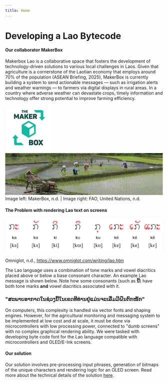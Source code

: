 ```yaml
---
title: Home
---
```

# **Developing a Lao Bytecode**
#### **Our collaborator MakerBox** 
Makerbox Lao is a collaborative space that fosters the development of technology-driven solutions to various local challenges in Laos. Given that agriculture is a cornerstone of the Laotian economy that employs around 70% of the population (ASEAN Briefing, 2025), MakerBox is currently building a system to send actionable messages — such as irrigation alerts and weather warnings — to farmers via digital displays in rural areas. In a country where adverse weather can devastate crops, timely information and technology offer strong potential to improve farming efficiency.


<div>
  <img src="assets/MakerBox logo.png" alt="MakerBox Lao Logo" width="150"/>
  <img src="assets/farming in Laos.png" alt="Farming in Laos" width="550"/>
</div>
Image left: MakerBox, n.d. | Image right: FAO, United Nations, n.d.


#### **The Problem with rendering Lao text on screens** 

<img src="assets/lao script.png" alt="MakerBox Lao Logo" width="700"/>

Omniglot, n.d., https://www.omniglot.com/writing/lao.htm

The Lao language uses a combination of tone marks and vowel diacritics placed above or below a base consonant character. An example Lao message is shown below. Note how some consonants (such as **ນີ້**) have both tone marks **and** vowel diacritics associated with it. 
### **"ສະພາບອາກາດໃນຊ່ວງນີ້ໃນເຂດທີທ່ານຢູ່ແມ່ນຈະເລີ່ມມີຝົນຕົກໜັກ"**

On computers, this complexity is handled via vector fonts and shaping engines. However, for the agricultural monitoring and messaging system to be implemented at low cost and at scale, it must be done via microcontrollers with low processing power, connected to "dumb screens" with no complex graphical rendering ability. We were tasked with developing byte code font for the Lao language compatible with microcontrollers and OLED/E-Ink screens. 

#### **Our solution**
Our solution involves pre-processing input phrases, generation of bitmaps of the unique characters and rendering logic for an OLED screen. Read more about the technical details of the solution [here](about.md).




